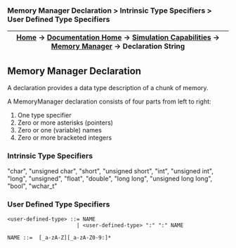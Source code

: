 ### Memory Manager Declaration > Intrinsic Type Specifiers > User Defined Type Specifiers

| [Home](/trick) → [Documentation Home](../../Documentation-Home) → [Simulation Capabilities](../Simulation-Capabilities) → [Memory Manager](MemoryManager) → Declaration String|
|------------------------------------------------------------------|


## Memory Manager Declaration
A declaration provides a data type description of a chunk of memory.

A MemoryManager declaration consists of four parts from left to right:
1. One type specifier
2. Zero or more asterisks (pointers)
3. Zero or one (variable) names
4. Zero or more bracketed integers

### Intrinsic Type Specifiers
"char", "unsigned char", "short", "unsigned short", "int", "unsigned int", "long",
"unsigned", "float", "double", "long long", "unsigned long long", "bool", "wchar_t"

### User Defined Type Specifiers

```
<user-defined-type> ::= NAME
                      | <user-defined-type> ":" ":" NAME

NAME ::=  [_a-zA-Z][_a-zA-Z0-9:]*
